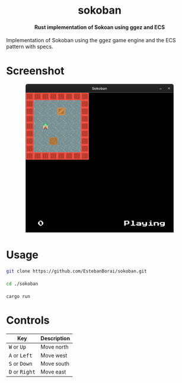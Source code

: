 <div>
  <h1 align="center">sokoban</h1>
  <h4 align="center">Rust implementation of Sokoan using ggez and ECS</h4>
</div>

Implementation of Sokoban using the ggez game engine and the ECS pattern with
specs.

# Screenshot

<div align="center" style="display: block; text-align: center;">
  <img src="./screenshot.png" height="400" width="400" />
</div>

# Usage

```bash
git clone https://github.com/EstebanBorai/sokoban.git

cd ./sokoban

cargo run
```

# Controls

Key | Description
--- | ---
<kbd>W</kbd> or <kbd>Up</kbd> | Move north
<kbd>A</kbd> or <kbd>Left</kbd> | Move west
<kbd>S</kbd> or <kbd>Down</kbd> | Move south
<kbd>D</kbd> or <kbd>Right</kbd> | Move east
